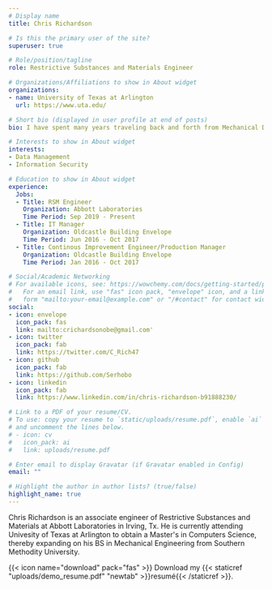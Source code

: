 ```yaml
---
# Display name
title: Chris Richardson

# Is this the primary user of the site?
superuser: true

# Role/position/tagline
role: Restrictive Substances and Materials Engineer

# Organizations/Affiliations to show in About widget
organizations:
- name: University of Texas at Arlington
  url: https://www.uta.edu/

# Short bio (displayed in user profile at end of posts)
bio: I have spent many years traveling back and forth from Mechanical Design Engineer, to Continuous Improvement Engineer, and into Production Management. I have found my way back to Materials and Processes Engineer, while on my way to finishing my Master's in Data Management and Data Security.

# Interests to show in About widget
interests:
- Data Management
- Information Security

# Education to show in About widget
experience:
  Jobs:
  - Title: RSM Engineer
    Organization: Abbott Laboratories
    Time Period: Sep 2019 - Present
  - Title: IT Manager
    Organization: Oldcastle Building Envelope
    Time Period: Jun 2016 - Oct 2017
  - Title: Continous Improvement Engineer/Production Manager
    Organization: Oldcastle Building Envelope
    Time Period: Jan 2016 - Oct 2017

# Social/Academic Networking
# For available icons, see: https://wowchemy.com/docs/getting-started/page-builder/#icons
#   For an email link, use "fas" icon pack, "envelope" icon, and a link in the
#   form "mailto:your-email@example.com" or "/#contact" for contact widget.
social:
- icon: envelope
  icon_pack: fas
  link: mailto:crichardsonobe@gmail.com'
- icon: twitter
  icon_pack: fab
  link: https://twitter.com/C_Rich47
- icon: github
  icon_pack: fab
  link: https://github.com/Serhobo
- icon: linkedin
  icon_pack: fab
  link: https://www.linkedin.com/in/chris-richardson-b91888230/

# Link to a PDF of your resume/CV.
# To use: copy your resume to `static/uploads/resume.pdf`, enable `ai` icons in `params.toml`, 
# and uncomment the lines below.
# - icon: cv
#   icon_pack: ai
#   link: uploads/resume.pdf

# Enter email to display Gravatar (if Gravatar enabled in Config)
email: ""

# Highlight the author in author lists? (true/false)
highlight_name: true
---
```


Chris Richardson is an associate engineer of Restrictive Substances and Materials at Abbott Laboratories in Irving, Tx. He is currently attending Univesity of Texas at Arlington to obtain a Master's in Computers Science, thereby expanding on his BS in Mechanical Engineering from Southern Methodity University.


{{< icon name="download" pack="fas" >}} Download my {{< staticref "uploads/demo_resume.pdf" "newtab" >}}resumé{{< /staticref >}}.
